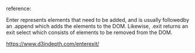 reference:

Enter represents elements that need to be added, and is usually followedby an .append which adds the elements to the DOM. Likewise, .exit returns an exit select which consists of elements to be removed from the DOM.

https://www.d3indepth.com/enterexit/
